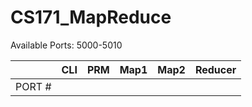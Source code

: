 # CS171_MapReduce

Available Ports: 5000-5010

||CLI|PRM|Map1|Map2|Reducer|
|---|---|---|---|---|---|
|PORT #||||||